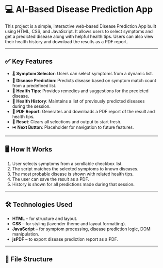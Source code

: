 # 💻 AI-Based Disease Prediction App

This project is a simple, interactive web-based Disease Prediction App built using HTML, CSS, and JavaScript. It allows users to select symptoms and get a predicted disease along with helpful health tips. Users can also view their health history and download the results as a PDF report.

---

## ✅ Key Features

- 🌡️ **Symptom Selector**: Users can select symptoms from a dynamic list.
- 🧠 **Disease Prediction**: Predicts disease based on symptom match count from a predefined list.
- 💊 **Health Tips**: Provides remedies and suggestions for the predicted disease.
- 📜 **Health History**: Maintains a list of previously predicted diseases during the session.
- 📄 **PDF Report**: Generates and downloads a PDF report of the result and health tips.
- 🔄 **Reset**: Clears all selections and output to start fresh.
- ⏭️ **Next Button**: Placeholder for navigation to future features.

---

## 🖥️ How It Works

1. User selects symptoms from a scrollable checkbox list.
2. The script matches the selected symptoms to known diseases.
3. The most probable disease is shown with related health tips.
4. The user can save the result as a PDF.
5. History is shown for all predictions made during that session.

---

## 🛠 Technologies Used

- **HTML** – for structure and layout.
- **CSS** – for styling (lavender theme and layout formatting).
- **JavaScript** – for symptom processing, disease prediction logic, DOM manipulation.
- **jsPDF** – to export disease prediction report as a PDF.

---

## 📂 File Structure

